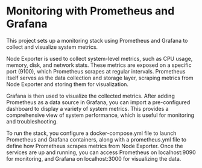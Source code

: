 # Monitoring with Prometheus and Grafana
This project sets up a monitoring stack using Prometheus and Grafana to collect and visualize system metrics.

Node Exporter is used to collect system-level metrics, such as CPU usage, memory, disk, and network stats. These metrics are exposed on a specific port (9100), which Prometheus scrapes at regular intervals. Prometheus itself serves as the data collection and storage layer, scraping metrics from Node Exporter and storing them for visualization.

Grafana is then used to visualize the collected metrics. After adding Prometheus as a data source in Grafana, you can import a pre-configured dashboard to display a variety of system metrics. This provides a comprehensive view of system performance, which is useful for monitoring and troubleshooting.

To run the stack, you configure a docker-compose.yml file to launch Prometheus and Grafana containers, along with a prometheus.yml file to define how Prometheus scrapes metrics from Node Exporter. Once the services are up and running, you can access Prometheus on localhost:9090 for monitoring, and Grafana on localhost:3000 for visualizing the data.
